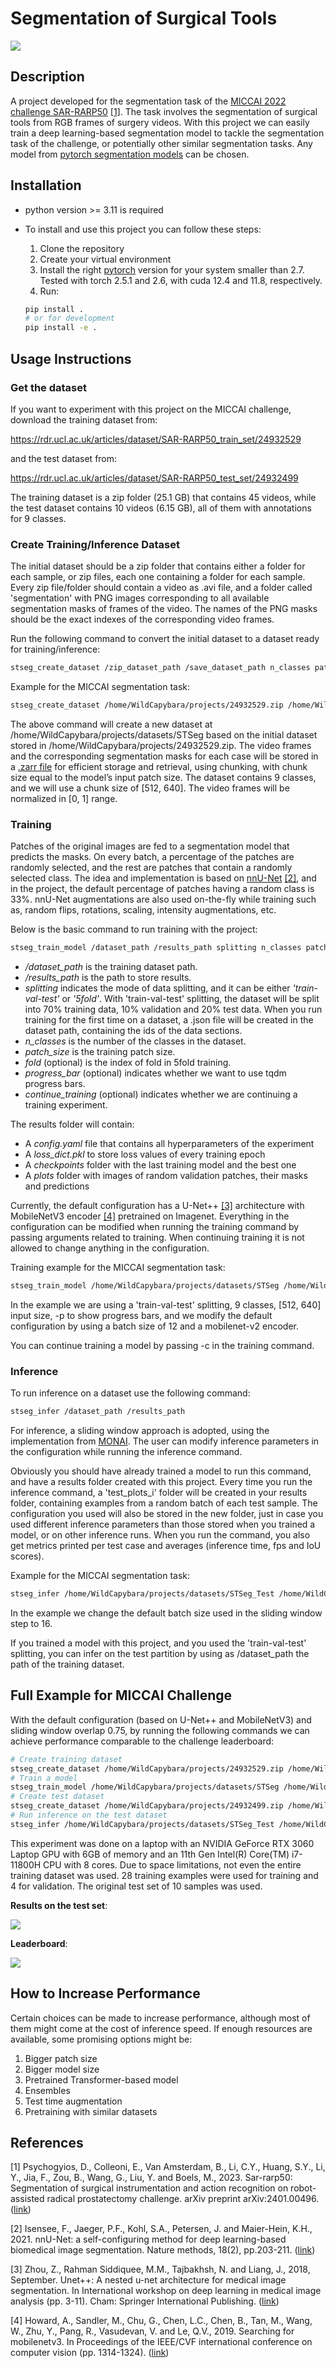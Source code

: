 # Segmentation of Surgical Tools

![](images/epoch_140_mbn3_val.png)


## Description
A project developed for the segmentation task of the [MICCAI 2022 challenge SAR-RARP50](https://www.synapse.org/Synapse:syn27618412/wiki/616881)
[\[1\]](#ref-1). The task involves the segmentation 
of surgical tools from RGB frames of surgery videos. With this project we can easily 
train a deep learning-based segmentation model to tackle the segmentation task 
of the challenge, or potentially other similar segmentation tasks. 
Any model from 
[pytorch segmentation models](https://github.com/qubvel-org/segmentation_models.pytorch) 
can be chosen.


## Installation

- python version >= 3.11 is required

- To install and use this project you can follow these steps:
  1. Clone the repository
  2. Create your virtual environment
  3. Install the right [pytorch](https://pytorch.org/) version for your system smaller
  than 2.7. Tested with torch 2.5.1 and 2.6, with cuda 12.4 and 11.8, respectively.
  4. Run:

    ```bash
    pip install .
    # or for development
    pip install -e .
    ```


## Usage Instructions


### Get the dataset

If you want to experiment with this project on the MICCAI challenge, download the 
training dataset from:

https://rdr.ucl.ac.uk/articles/dataset/SAR-RARP50_train_set/24932529

and the test dataset from:

https://rdr.ucl.ac.uk/articles/dataset/SAR-RARP50_test_set/24932499

The training dataset is a zip folder (25.1 GB) that contains 45 videos, while the test 
dataset contains 10 videos (6.15 GB), all of them with annotations for 9 classes.


### Create Training/Inference Dataset

The initial dataset should be a zip folder that contains either a folder for each sample,
or zip files, each one containing a folder for each sample. Every zip file/folder should 
contain a video as .avi file, and a folder called 'segmentation' with PNG images 
corresponding to all available segmentation masks of frames of the video. The names 
of the PNG masks should be the exact indexes of the corresponding video frames. 

Run the following command to convert the initial dataset to a dataset ready 
for training/inference:

```bash
stseg_create_dataset /zip_dataset_path /save_dataset_path n_classes patch_size
```

Example for the MICCAI segmentation task:

```bash
stseg_create_dataset /home/WildCapybara/projects/24932529.zip /home/WildCapybara/projects/datasets/STSeg 9 [512,640]
```
The above command will create a new dataset at 
/home/WildCapybara/projects/datasets/STSeg based on the initial dataset stored 
in /home/WildCapybara/projects/24932529.zip. The video frames and the 
corresponding segmentation masks for each case will be stored in a [.zarr file](https://zarr.readthedocs.io/en/stable/)
for efficient storage and retrieval, using chunking, with chunk size equal to 
the model’s input patch size. The dataset contains 9 classes, and we will use a chunk 
size of [512, 640]. The video frames will be normalized in [0, 1] range.


### Training

Patches of the original images are fed to a segmentation model that predicts the
masks. On every batch, a percentage of the patches are randomly selected, and the 
rest are patches that contain a randomly selected class. The idea and implementation 
is based on [nnU-Net](https://github.com/MIC-DKFZ/nnUNet) [\[2\]](#ref-2), and in the 
project, the default percentage of patches having a random class is 33%. nnU-Net 
augmentations are also used on-the-fly while training such as, random flips, 
rotations, scaling, intensity augmentations, etc.

Below is the basic command to run training with the project:

```bash
stseg_train_model /dataset_path /results_path splitting n_classes patch_size --fold --progress_bar --continue_training
```

- */dataset_path* is the training dataset path.
- */results_path* is the path to store results.
- *splitting* indicates the mode of data splitting, and it can be either 
*'train-val-test'* or *'5fold'*. With 'train-val-test' splitting, the dataset will be
split into 70% training data, 10% validation and 20% test data. When you run training 
for the first time on a dataset, a .json file will be created in the dataset path,
containing the ids of the data sections.
- *n_classes* is the number of the classes in the dataset.
- *patch_size* is the training patch size.
- *fold* (optional) is the index of fold in 5fold training.
- *progress_bar* (optional) indicates whether we want to use tqdm progress bars.
- *continue_training* (optional) indicates whether we are continuing a training experiment.

The results folder will contain:

- A *config.yaml* file that contains all hyperparameters of the experiment
- A *loss_dict.pkl* to store loss values of every training epoch
- A *checkpoints* folder with the last training model and the best one
- A *plots* folder with images of random validation patches, their masks and 
predictions

Currently, the default configuration has a U-Net++ [\[3\]](#ref-3) architecture with 
MobileNetV3 encoder [\[4\]](#ref-4) pretrained on Imagenet. Everything in the 
configuration can be modified when running the training command by passing arguments
related to training. When continuing training it is not allowed to change anything in 
the configuration.

Training example for the MICCAI segmentation task:

```bash
stseg_train_model /home/WildCapybara/projects/datasets/STSeg /home/WildCapybara/projects/results/exp1 'train-val-test' 9 [512,640] -p --batch_size 12 --model_encoder_name mobilenet-v2
```

In the example we are using a 'train-val-test' splitting, 9 classes, [512, 640] input
size, -p to show progress bars, and we modify the default configuration by using a 
batch size of 12 and a mobilenet-v2 encoder.

You can continue training a model by passing -c in the training command.


### Inference

To run inference on a dataset use the following command:

```bash
stseg_infer /dataset_path /results_path
```

For inference, a sliding window approach is adopted, using the implementation from 
[MONAI](https://docs.monai.io/en/stable/inferers.html#sliding-window-inference-function).
The user can modify inference parameters in the configuration while 
running the inference command.

Obviously you should have already trained a model to run this command, and have a 
results folder created with this project. Every time you run the inference command,
a 'test_plots_i' folder will be created in your results folder, containing examples from
a random batch of each test sample. The configuration you used will also be stored in the
new folder, just in case you used different inference parameters than those stored when
you trained a model, or on other inference runs. When you run the command, you also get 
metrics printed per test case and averages (inference time, fps and IoU scores).

Example for the MICCAI segmentation task:

```bash
stseg_infer /home/WildCapybara/projects/datasets/STSeg_Test /home/WildCapybara/projects/results/exp1 --sw_batch_size 16
```

In the example we change the default batch size used in the sliding window step to 16.

If you trained a model with this project, and you used the 'train-val-test' splitting,
you can infer on the test partition by using as /dataset_path the path of the training
dataset.


## Full Example for MICCAI Challenge

With the default configuration (based on U-Net++ and MobileNetV3) and sliding window
overlap 0.75, by running the following commands we can achieve performance comparable 
to the challenge leaderboard:

```bash
# Create training dataset
stseg_create_dataset /home/WildCapybara/projects/24932529.zip /home/WildCapybara/projects/datasets/STSeg 9 [512,640]
# Train a model
stseg_train_model /home/WildCapybara/projects/datasets/STSeg /home/WildCapybara/projects/results/exp1 'train-val-test' 9 [512,640] -p
# Create test dataset
stseg_create_dataset /home/WildCapybara/projects/24932499.zip /home/WildCapybara/projects/datasets/STSeg_Test 9 [512,640]
# Run inference on the test dataset
stseg_infer /home/WildCapybara/projects/datasets/STSeg_Test /home/WildCapybara/projects/results/exp1 --sw_overlap 0.75 
```

This experiment was done on a laptop with an NVIDIA GeForce RTX 3060 Laptop GPU with 
6GB of memory and an 11th Gen Intel(R) Core(TM) i7-11800H CPU with 8 cores. Due to 
space limitations, not even the entire training dataset was used. 28 training examples
were used for training and 4 for validation. The original test set of 10 samples was used.

**Results on the test set**:

![](images/metrics.png)

**Leaderboard**:

![](images/leaderboard.png)



## How to Increase Performance

Certain choices can be made to increase performance, although most of them might come at 
the cost of inference speed. If enough resources are available, some promising options
might be:

1. Bigger patch size
2. Bigger model size
3. Pretrained Transformer-based model
4. Ensembles
5. Test time augmentation
6. Pretraining with similar datasets


## References

<a id="ref-1"></a> [1] Psychogyios, D., Colleoni, E., Van Amsterdam, B., Li, C.Y., 
Huang, S.Y., Li, Y., Jia, F., Zou, B., Wang, G., Liu, Y. and Boels, M., 2023. 
Sar-rarp50: Segmentation of surgical instrumentation and action recognition on 
robot-assisted radical prostatectomy challenge. arXiv preprint arXiv:2401.00496.
([link](https://arxiv.org/pdf/2401.00496))

<a id="ref-2"></a> [2] Isensee, F., Jaeger, P.F., Kohl, S.A., Petersen, J. and 
Maier-Hein, K.H., 2021. nnU-Net: a self-configuring method for deep learning-based 
biomedical image segmentation. Nature methods, 18(2), pp.203-211. ([link](https://www.nature.com/articles/s41592-020-01008-z))

<a id="ref-3"></a> [3] Zhou, Z., Rahman Siddiquee, M.M., Tajbakhsh, N. and Liang, J.,
2018, September. Unet++: A nested u-net architecture for medical image segmentation. 
In International workshop on deep learning in medical image analysis (pp. 3-11). 
Cham: Springer International Publishing. ([link](https://pmc.ncbi.nlm.nih.gov/articles/PMC7329239/pdf/nihms-1600717.pdf))

<a id="ref-4"></a> [4] Howard, A., Sandler, M., Chu, G., Chen, L.C., Chen, B., Tan, M., 
Wang, W., Zhu, Y., Pang, R., Vasudevan, V. and Le, Q.V., 2019. Searching for mobilenetv3.
In Proceedings of the IEEE/CVF international conference on computer vision 
(pp. 1314-1324). ([link](https://arxiv.org/abs/1905.02244))